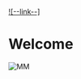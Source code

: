 
[![--link--]](https://www.spiegel.de)

# Welcome
![MM](https://github.com/maxim-mai/maxim-mai.github.io/blob/master/images/pic-mm.jpg)
